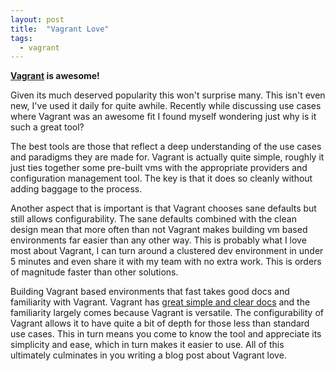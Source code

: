 ```yaml
---
layout: post
title:  "Vagrant Love"
tags:
  - vagrant
---
```


**[Vagrant](https://www.vagrantup.com/) is awesome!**

Given its much deserved popularity this won't surprise many. This isn't even new, I've used it daily for quite awhile.
Recently while discussing use cases where Vagrant was an awesome fit I found myself wondering just why is it such a great tool?

The best tools are those that reflect a deep understanding of the use cases and paradigms they are made for. Vagrant is actually
quite simple, roughly it just ties together some pre-built vms with the appropriate providers and configuration management tool. The key is that it does so
cleanly without adding baggage to the process.

Another aspect that is important is that Vagrant chooses sane defaults but still allows configurability. The sane defaults combined with the clean design mean
that more often than not Vagrant makes building vm based environments far easier than any other way. This is probably what I love most about Vagrant, I can turn
around a clustered dev environment in under 5 minutes and even share it with my team with no extra work. This is orders of magnitude faster than other solutions.

Building Vagrant based environments that fast takes good docs and familiarity with Vagrant. Vagrant has [great simple and clear docs](https://docs.vagrantup.com/v2/)
and the familiarity largely comes because Vagrant is versatile. The configurability of Vagrant allows it to have quite a bit of depth for those less than standard use cases.
This in turn means you come to know the tool and appreciate its simplicity and ease, which in turn makes it easier to use. All of this ultimately culminates in you
writing a blog post about Vagrant love. 
